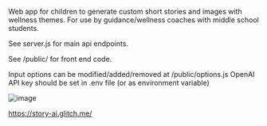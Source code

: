 Web app for children to generate custom short stories and images with wellness themes. For use by guidance/wellness coaches with middle school students.

See server.js for main api endpoints.

See /public/ for front end code.

Input options can be modified/added/removed at /public/options.js
OpenAI API key should be set in .env file (or as environment variable)

![image](https://github.com/user-attachments/assets/1dad7603-a735-4f12-8899-3b2a486a470c)

https://story-ai.glitch.me/
